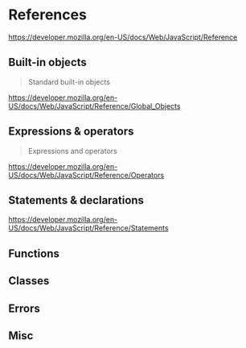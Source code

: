 # References

https://developer.mozilla.org/en-US/docs/Web/JavaScript/Reference

## Built-in objects

> Standard built-in objects

https://developer.mozilla.org/en-US/docs/Web/JavaScript/Reference/Global_Objects

## Expressions & operators

> Expressions and operators

https://developer.mozilla.org/en-US/docs/Web/JavaScript/Reference/Operators

## Statements & declarations

https://developer.mozilla.org/en-US/docs/Web/JavaScript/Reference/Statements

## Functions

## Classes

## Errors

## Misc
